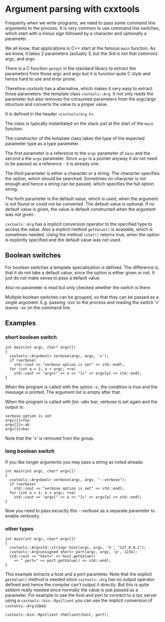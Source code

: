 Argument parsing with cxxtools
==============================

Frequenty when we write programs, we need to pass some command line arguments to
the process. It is very common to use command line switches, which start with a
minus sign followed by a character and optionally a parameter.

We all know, that applications in C++ start at the famous `main` function. As we
know, it takes 2 parameters (actually 3, but the 3rd is not that common): argc,
and argv.

There is a C function `getopt` in the standard library to extract the parameters
from those argc and argv but it is function quite C style and hence hard to use
and error prone.

Therefore _cxxtools_ has a alternative, which makes it very easy to extract
those parameters: the template class `cxxtools::Arg`. It not only reads the
parameter but also removes the consumed parameters from the argc/argv structure
and converts the value to a proper value.

It is defined in the header `<cxxtools/arg.h>`.

The class is typically instantiated on the stack just at the start of the `main`
function.

The constructor of the template class takes the type of the expected parameter
type as a type parameter.

The first parameter is a reference to the `argc` parameter of `main` and the
second a the `argv` parameter. Since `argv` is a pointer anyway it do not need
to be passed as a reference - it is already one.

The third parameter is either a character or a string. The character specifies
the option, which should be searched. Sometimes on character is not enough and
hence a string can be passed, which specifies the full option string.

The forth parameter is the default value, which is used, when the argument is
not found or could not be converted. The default value is optional. If no
default value is given, the value is default constructed when the argument was
not given.

`cxxtools::Arg` has a implicit conversion operator to the specified type to
access the value. Also a explicit method `getValue()` is available, which is
sometimes needed. Using the method `isSet()` returns true, when the option is
explicitly specified and the default value was not used.

Boolean switches
----------------

For boolean switches a template specialization is defined. The difference is,
that it do not take a default value, since the option is either given or not. It
just do not make sense to pass a default value.

Also no parameter is read but only checked whether the switch is there.

Multiple boolean switches can be grouped, so that they can be passed as a single
argument. E.g. passing _-xvc_ to the process and reading the switch 'v' leaves
_-xc_ on the command line.

Examples
--------

### short boolean switch

    int main(int argc, char* argv[])
    {
      cxxtools::Arg<bool> verbose(argc, argv, 'v');
      if (verbose)
        std::cout << "verbose option is set" << std::endl;
      for (int a = 1; a < argc; ++a)
        std::cout << "argv[" << a << "]=" << argv[a] << std::endl;
    }

When the program is called with the option _-v_, the condition is true and the
message is printed. The argument list is empty after that.

When the program is called with _foo -abv bar_, verbose is set again and the
output is:

    verbose option is set
    argv[1]=foo
    argv[2]=-ab
    argv[3]=bar

Note that the 'v' is removed from the group.

### long boolean switch

If you like longer arguments you may pass a string as noted alreads:

    int main(int argc, char* argv[])
    {
      cxxtools::Arg<bool> verbose(argc, argv, "--verbose");
      if (verbose)
        std::cout << "verbose option is set" << std::endl;
      for (int a = 1; a < argc; ++a)
        std::cout << "argv[" << a << "]=" << argv[a] << std::endl;
    }

Now you need to pass excactly this _--verbose_ as a separate parameter to enable
verbosity.

### other types

    int main(int argc, char* argv[])
    {
      cxxtools::Arg<std::string> host(argc, argv, 'h', "127.0.0.1");
      cxxtools::Arg<unsigned short> port(argc, argv, 'p', 1234);
      std::cout << "host=" << host.getValue()
        << " port=" << port.getValue() << std::endl;
    }

This example extracts a host and a port parameter. Note that the explicit
`getValue()` method is needed since `cxxtools::Arg` has no output operator
defined and hence the compiler can't output it directly. But this is quite
seldom really needed since normally the value is just passed as a parameter. For
example to use the host and port to connect to a rpc server using a
`cxxtools::bin::RpcClient` you can use the implicit conversion of
`cxxtools::Arg` class:

    cxxtools::bin::RpcClient theClient(host, port);
